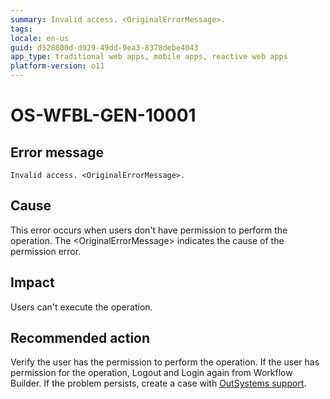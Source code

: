 ```yaml
---
summary: Invalid access. <OriginalErrorMessage>.
tags:
locale: en-us
guid: d528800d-d929-49dd-9ea3-8378debe4043
app_type: traditional web apps, mobile apps, reactive web apps
platform-version: o11
---
```


# OS-WFBL-GEN-10001

## Error message

`Invalid access. <OriginalErrorMessage>.`

## Cause

This error occurs when users don't have permission to perform the operation.
The &lt;OriginalErrorMessage&gt; indicates the cause of the permission error.

## Impact

Users can't execute the operation.

## Recommended action
Verify the user has the permission to perform the operation. If the user has permission for the operation, Logout and Login again from Workflow Builder. If the problem persists, create a case with [OutSystems support](https://success.outsystems.com/Support).
